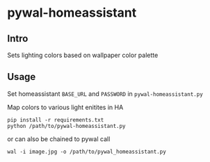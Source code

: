 # pywal-homeassistant

## Intro
Sets lighting colors based on wallpaper color palette

## Usage

Set homeassistant `BASE_URL` and `PASSWORD` in `pywal-homeassistant.py`

Map colors to various light enitites in HA

```
pip install -r requirements.txt
python /path/to/pywal-homeassistant.py
```

or can also be chained to pywal call

`wal -i image.jpg -o /path/to/pywal_homeassistant.py`

